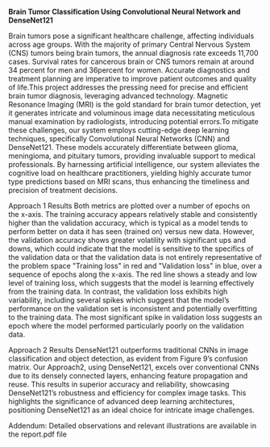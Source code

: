 **Brain Tumor Classification Using Convolutional Neural Network and
DenseNet121**

Brain tumors pose a significant healthcare
challenge, affecting individuals across age
groups. With the majority of primary Central Nervous System (CNS) tumors being
brain tumors, the annual diagnosis rate
exceeds 11,700 cases. Survival rates for
cancerous brain or CNS tumors remain at
around 34 percent for men and 36percent
for women. Accurate diagnostics and treatment planning are imperative to improve
patient outcomes and quality of life.This
project addresses the pressing need for
precise and efficient brain tumor diagnosis, leveraging advanced technology. Magnetic Resonance Imaging (MRI) is the gold
standard for brain tumor detection, yet it
generates intricate and voluminous image
data necessitating meticulous manual examination by radiologists, introducing potential errors.To mitigate these challenges,
our system employs cutting-edge deep learning techniques, specifically Convolutional
Neural Networks (CNN) and DenseNet121.
These models accurately differentiate between glioma, meningioma, and pituitary tumors, providing invaluable support to medical professionals. By harnessing artificial
intelligence, our system alleviates the cognitive load on healthcare practitioners, yielding highly accurate tumor type predictions
based on MRI scans, thus enhancing the
timeliness and precision of treatment decisions.

Approach 1 Results
Both metrics are plotted over a number of epochs
on the x-axis. The training accuracy appears relatively stable and consistently higher than the validation accuracy, which is typical as a model tends
to perform better on data it has seen (trained on)
versus new data. However, the validation accuracy
shows greater volatility with significant ups and
downs, which could indicate that the model is sensitive to the specifics of the validation data or that
the validation data is not entirely representative of
the problem space
"Training loss" in red and "Validation loss" in
blue, over a sequence of epochs along the x-axis.
The red line shows a steady and low level of training loss, which suggests that the model is learning
effectively from the training data. In contrast, the
validation loss exhibits high variability, including
several spikes which suggest that the model’s performance on the validation set is inconsistent and
potentially overfitting to the training data. The
most significant spike in validation loss suggests an epoch where the model performed particularly
poorly on the validation data. 

Approach 2 Results
DenseNet121 outperforms traditional CNNs in
image classification and object detection, as evident
from Figure 9’s confusion matrix. Our Approach2, using DenseNet121, excels over conventional
CNNs due to its densely connected layers, enhancing feature propagation and reuse. This results
in superior accuracy and reliability, showcasing
DenseNet121’s robustness and efficiency for complex image tasks. This highlights the significance
of advanced deep learning architectures, positioning DenseNet121 as an ideal choice for intricate
image challenges.

Addendum: Detailed observations and relevant illustrations are available in the report.pdf file
